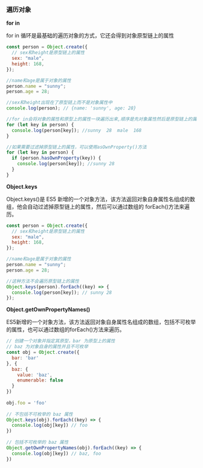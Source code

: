 ### 遍历对象

**for in**

for in 循环是最基础的遍历对象的方式，它还会得到对象原型链上的属性

```js
const person = Object.create({
  // sex和height是原型链上的属性
  sex: "male",
  height: 168,
});

//name和age是属于对象的属性
person.name = "sunny";
person.age = 28;

//sex和height出现在了原型链上而不是对象属性中
console.log(person); // {name: 'sunny', age: 28}

//for in会将对象的属性和原型上的属性一块遍历出来,顺序是先对象属性然后是原型链上的属性
for (let key in person) {
  console.log(person[key]); //sunny  28  male  168
}

//如果需要过滤掉原型链上的属性，可以使用asOwnProperty()方法
for (let key in person) {
  if (person.hasOwnProperty(key)) {
    console.log(person[key]); //sunny 28
  }
}
```

**Object.keys**

Object.keys()是 ES5 新增的一个对象方法，该方法返回对象自身属性名组成的数组，他会自动过滤掉原型链上的属性，然后可以通过数组的 forEach()方法来遍历。

```js
const person = Object.create({
  // sex和height是原型链上的属性
  sex: "male",
  height: 168,
});

//name和age是属于对象的属性
person.name = "sunny";
person.age = 28;

//这种方法不会遍历原型链上的属性
Object.keys(person).forEach((key) => {
  console.log(person[key]); // sunny 28
});
```

**Object.getOwnPropertyNames()**

ES5新增的一个对象方法，该方法返回对象自身属性名组成的数组，包括不可枚举的属性，也可以通过数组的forEach()方法来遍历。
```js
// 创建一个对象并指定其原型，bar 为原型上的属性
// baz 为对象自身的属性并且不可枚举
const obj = Object.create({
  bar: 'bar'
}, {
  baz: {
    value: 'baz',
    enumerable: false
  }
})
 
obj.foo = 'foo'
 
// 不包括不可枚举的 baz 属性
Object.keys(obj).forEach((key) => {
  console.log(obj[key]) // foo
})
 
// 包括不可枚举的 baz 属性
Object.getOwnPropertyNames(obj).forEach((key) => {
  console.log(obj[key]) // baz, foo
})
```
